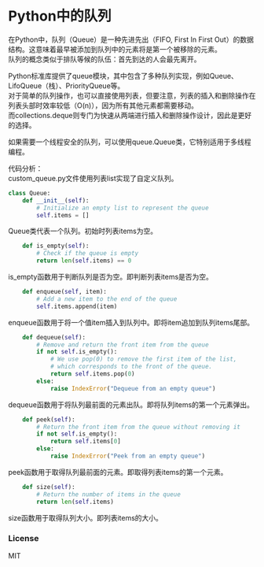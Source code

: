 # Python中的队列

在Python中，队列（Queue）是一种先进先出（FIFO, First In First Out）的数据结构。这意味着最早被添加到队列中的元素将是第一个被移除的元素。  
队列的概念类似于排队等候的队伍：首先到达的人会最先离开。  
  
Python标准库提供了queue模块，其中包含了多种队列实现，例如Queue、LifoQueue（栈）、PriorityQueue等。  
对于简单的队列操作，也可以直接使用列表，但要注意，列表的插入和删除操作在列表头部时效率较低（O(n)），因为所有其他元素都需要移动。  
而collections.deque则专门为快速从两端进行插入和删除操作设计，因此是更好的选择。  
  
如果需要一个线程安全的队列，可以使用queue.Queue类，它特别适用于多线程编程。  
  
代码分析：  
custom_queue.py文件使用列表list实现了自定义队列。  
```python
class Queue:
    def __init__(self):
        # Initialize an empty list to represent the queue
        self.items = []
```
Queue类代表一个队列。初始时列表items为空。  
```python
    def is_empty(self):
        # Check if the queue is empty
        return len(self.items) == 0
```
is_empty函数用于判断队列是否为空。即判断列表items是否为空。  
```python
    def enqueue(self, item):
        # Add a new item to the end of the queue
        self.items.append(item)
```
enqueue函数用于将一个值item插入到队列中。即将item追加到队列items尾部。  
```python
    def dequeue(self):
        # Remove and return the front item from the queue
        if not self.is_empty():
            # We use pop(0) to remove the first item of the list,
            # which corresponds to the front of the queue.
            return self.items.pop(0)
        else:
            raise IndexError("Dequeue from an empty queue")
```
dequeue函数用于将队列最前面的元素出队。即将队列items的第一个元素弹出。  
```python
    def peek(self):
        # Return the front item from the queue without removing it
        if not self.is_empty():
            return self.items[0]
        else:
            raise IndexError("Peek from an empty queue")
```
peek函数用于取得队列最前面的元素。即取得列表items的第一个元素。  
```python
    def size(self):
        # Return the number of items in the queue
        return len(self.items)
```
size函数用于取得队列大小。即列表items的大小。  
  
### License  
  
MIT

